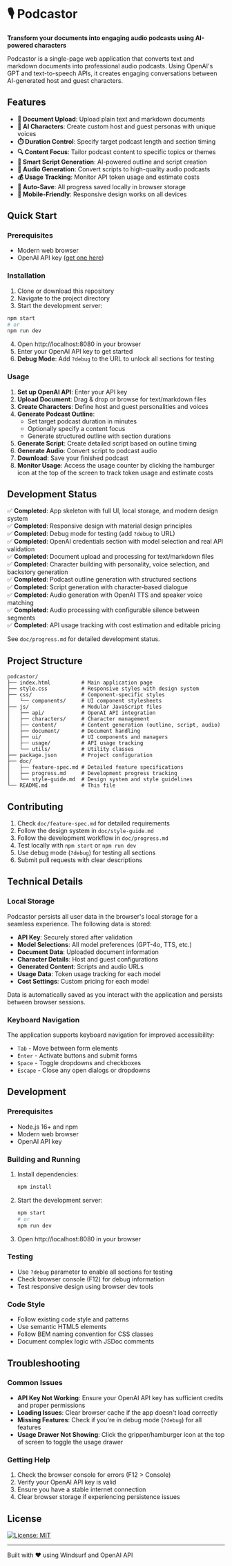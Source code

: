 # 🎙️ Podcastor

**Transform your documents into engaging audio podcasts using AI-powered characters**

Podcastor is a single-page web application that converts text and markdown documents into professional audio podcasts. Using OpenAI's GPT and text-to-speech APIs, it creates engaging conversations between AI-generated host and guest characters.

## Features

- **📄 Document Upload**: Upload plain text and markdown documents
- **🤖 AI Characters**: Create custom host and guest personas with unique voices
- **⏱️ Duration Control**: Specify target podcast length and section timing
- **🔍 Content Focus**: Tailor podcast content to specific topics or themes
- **📝 Smart Script Generation**: AI-powered outline and script creation
- **🎵 Audio Generation**: Convert scripts to high-quality audio podcasts
- **💰 Usage Tracking**: Monitor API token usage and estimate costs
- **💾 Auto-Save**: All progress saved locally in browser storage
- **📱 Mobile-Friendly**: Responsive design works on all devices

## Quick Start

### Prerequisites
- Modern web browser
- OpenAI API key ([get one here](https://platform.openai.com/api-keys))

### Installation

1. Clone or download this repository
2. Navigate to the project directory
3. Start the development server:

```bash
npm start
# or
npm run dev
```

4. Open http://localhost:8080 in your browser
5. Enter your OpenAI API key to get started
6. **Debug Mode**: Add `?debug` to the URL to unlock all sections for testing

### Usage

1. **Set up OpenAI API**: Enter your API key
2. **Upload Document**: Drag & drop or browse for text/markdown files
3. **Create Characters**: Define host and guest personalities and voices
4. **Generate Podcast Outline**:
   - Set target podcast duration in minutes
   - Optionally specify a content focus
   - Generate structured outline with section durations
5. **Generate Script**: Create detailed script based on outline timing
6. **Generate Audio**: Convert script to podcast audio
7. **Download**: Save your finished podcast
8. **Monitor Usage**: Access the usage counter by clicking the hamburger icon at the top of the screen to track token usage and estimate costs

## Development Status

✅ **Completed**: App skeleton with full UI, local storage, and modern design system  
✅ **Completed**: Responsive design with material design principles  
✅ **Completed**: Debug mode for testing (add `?debug` to URL)  
✅ **Completed**: OpenAI credentials section with model selection and real API validation  
✅ **Completed**: Document upload and processing for text/markdown files  
✅ **Completed**: Character building with personality, voice selection, and backstory generation  
✅ **Completed**: Podcast outline generation with structured sections  
✅ **Completed**: Script generation with character-based dialogue  
✅ **Completed**: Audio generation with OpenAI TTS and speaker voice matching  
✅ **Completed**: Audio processing with configurable silence between segments  
✅ **Completed**: API usage tracking with cost estimation and editable pricing

See `doc/progress.md` for detailed development status.

## Project Structure

```
podcastor/
├── index.html          # Main application page
├── style.css           # Responsive styles with design system
├── css/                # Component-specific styles
│   └── components/     # UI component stylesheets
├── js/                 # Modular JavaScript files
│   ├── api/            # OpenAI API integration
│   ├── characters/     # Character management
│   ├── content/        # Content generation (outline, script, audio)
│   ├── document/       # Document handling
│   ├── ui/             # UI components and managers
│   ├── usage/          # API usage tracking
│   └── utils/          # Utility classes
├── package.json        # Project configuration
├── doc/
│   ├── feature-spec.md # Detailed feature specifications
│   ├── progress.md     # Development progress tracking
│   └── style-guide.md  # Design system and style guidelines
└── README.md           # This file
```

## Contributing

1. Check `doc/feature-spec.md` for detailed requirements
2. Follow the design system in `doc/style-guide.md`
3. Follow the development workflow in `doc/progress.md`
4. Test locally with `npm start` or `npm run dev`
5. Use debug mode (`?debug`) for testing all sections
6. Submit pull requests with clear descriptions

## Technical Details

### Local Storage

Podcastor persists all user data in the browser's local storage for a seamless experience. The following data is stored:

- **API Key**: Securely stored after validation
- **Model Selections**: All model preferences (GPT-4o, TTS, etc.)
- **Document Data**: Uploaded document information
- **Character Details**: Host and guest configurations
- **Generated Content**: Scripts and audio URLs
- **Usage Data**: Token usage tracking for each model
- **Cost Settings**: Custom pricing for each model

Data is automatically saved as you interact with the application and persists between browser sessions.

### Keyboard Navigation

The application supports keyboard navigation for improved accessibility:

- `Tab` - Move between form elements
- `Enter` - Activate buttons and submit forms
- `Space` - Toggle dropdowns and checkboxes
- `Escape` - Close any open dialogs or dropdowns

## Development

### Prerequisites

- Node.js 16+ and npm
- Modern web browser
- OpenAI API key

### Building and Running

1. Install dependencies:
   ```bash
   npm install
   ```

2. Start the development server:
   ```bash
   npm start
   # or
   npm run dev
   ```

3. Open http://localhost:8080 in your browser

### Testing

- Use `?debug` parameter to enable all sections for testing
- Check browser console (F12) for debug information
- Test responsive design using browser dev tools

### Code Style

- Follow existing code style and patterns
- Use semantic HTML5 elements
- Follow BEM naming convention for CSS classes
- Document complex logic with JSDoc comments

## Troubleshooting

### Common Issues

- **API Key Not Working**: Ensure your OpenAI API key has sufficient credits and proper permissions
- **Loading Issues**: Clear browser cache if the app doesn't load correctly
- **Missing Features**: Check if you're in debug mode (`?debug`) for all features
- **Usage Drawer Not Showing**: Click the gripper/hamburger icon at the top of screen to toggle the usage drawer

### Getting Help

1. Check the browser console for errors (F12 > Console)
2. Verify your OpenAI API key is valid
3. Ensure you have a stable internet connection
4. Clear browser storage if experiencing persistence issues

## License

[![License: MIT](https://img.shields.io/badge/License-MIT-yellow.svg)](https://opensource.org/licenses/MIT)

---

Built with ❤️ using Windsurf and OpenAI API